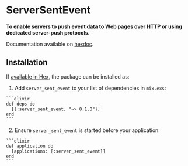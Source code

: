 # ServerSentEvent

**To enable servers to push event data to Web pages over HTTP or using dedicated server-push protocols.**

Documentation available on [hexdoc](https://hexdocs.pm/server_sent_event/index.html).

## Installation

If [available in Hex](https://hex.pm/docs/publish), the package can be installed as:

  1. Add `server_sent_event` to your list of dependencies in `mix.exs`:

    ```elixir
    def deps do
      [{:server_sent_event, "~> 0.1.0"}]
    end
    ```

  2. Ensure `server_sent_event` is started before your application:

    ```elixir
    def application do
      [applications: [:server_sent_event]]
    end
    ```
